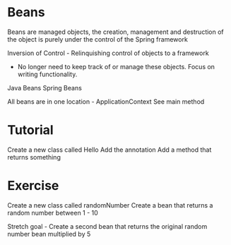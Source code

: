 # Beans

Beans are managed objects, the creation, management and destruction of the object is purely under the control of the Spring framework

Inversion of Control - Relinquishing control of objects to a framework 
- No longer need to keep track of or manage these objects. Focus on writing functionality. 

Java Beans 
Spring Beans 

All beans are in one location - ApplicationContext
See main method

# Tutorial 
Create a new class called Hello
Add the annotation
Add a method that returns something

# Exercise 
Create a new class called randomNumber
Create a bean that returns a random number between 1 - 10 

Stretch goal - Create a second bean that returns the original random number bean multiplied by 5